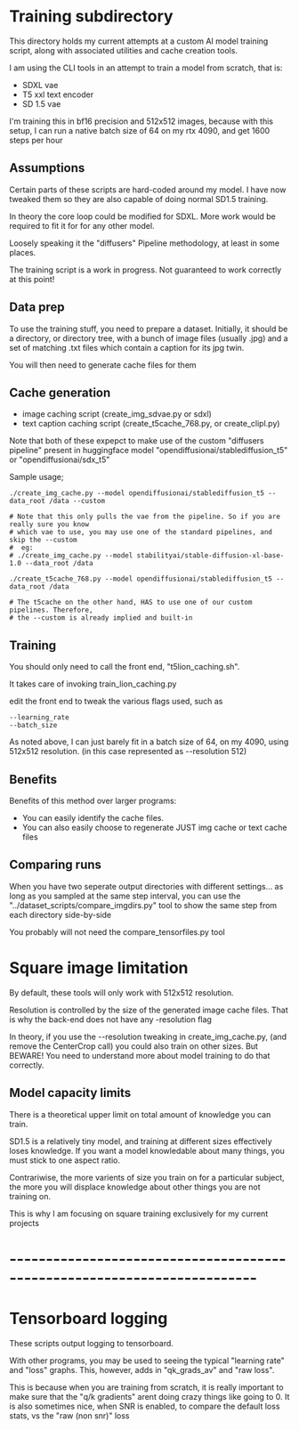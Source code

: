 # Training subdirectory

This directory holds my current attempts at a custom AI model training script,
along with associated utilities and cache creation tools.

I am using the CLI tools in an attempt to train a model from scratch, that is:

* SDXL vae
* T5 xxl text encoder
* SD 1.5 vae

I'm training this in bf16 precision and 512x512 images, because with this setup,
I can run a native batch size of 64 on my rtx 4090, and get
1600 steps per hour

## Assumptions

Certain parts of these scripts are hard-coded around my model.
I have now tweaked them so they are also capable of doing normal SD1.5 training.

In theory the core loop could be modified for SDXL.
More work would be required to fit it for for any other model.

Loosely speaking it the "diffusers" Pipeline methodology, at least in some places.

The training script is a work in progress. Not guaranteed to work correctly at this point!

## Data prep

To use the training stuff, you need to prepare a dataset.
Initially, it should be a directory, or directory tree, with a bunch of image files
(usually .jpg) and a set of matching .txt files which contain a caption for its jpg twin.

You will then need to generate cache files for them

## Cache generation

* image caching script (create_img_sdvae.py or sdxl)
* text caption caching script (create_t5cache_768.py, or create_clipl.py)


Note that both of these expepct to make use of the custom "diffusers pipeline" present in
huggingface model "opendiffusionai/stablediffusion_t5"
or "opendiffusionai/sdx_t5"

Sample usage;

    ./create_img_cache.py --model opendiffusionai/stablediffusion_t5 --data_root /data --custom

    # Note that this only pulls the vae from the pipeline. So if you are really sure you know
    # which vae to use, you may use one of the standard pipelines, and skip the --custom
    #  eg:
    # ./create_img_cache.py --model stabilityai/stable-diffusion-xl-base-1.0 --data_root /data 

    ./create_t5cache_768.py --model opendiffusionai/stablediffusion_t5 --data_root /data

    # The t5cache on the other hand, HAS to use one of our custom pipelines. Therefore,
    # the --custom is already implied and built-in

## Training

You should only need to call the front end, "t5lion_caching.sh".

It takes care of invoking train_lion_caching.py

edit the front end to tweak the various flags used, such as

    --learning_rate 
    --batch_size


As noted above, I can just barely fit in a batch size of 64, on my 4090, using 512x512 resolution.
(in this case represented as --resolution 512)

## Benefits

Benefits of this method over larger programs:

* You can easily identify the cache files. 
* You can also easily choose to regenerate JUST img cache or text cache files

## Comparing runs

When you have two seperate output directories with different settings...
as long as you sampled at the same step interval, you can use the 
"../dataset_scripts/compare_imgdirs.py"
tool to show the same step from each directory side-by-side

You probably will not need the compare_tensorfiles.py tool

# Square image limitation

By default, these tools will only work with 512x512 resolution.

Resolution is controlled by the size of the generated image cache files.
That is why the back-end does not have any -resolution flag

In theory, if you use the --resolution tweaking in create_img_cache.py,
(and remove the CenterCrop call) 
you could also train on other sizes. But BEWARE!
You need to understand more about model training to do that correctly.

## Model capacity limits

There is a theoretical upper limit on total amount of knowledge you can train.

SD1.5 is a relatively tiny model, and training at different sizes effectively loses knowledge.
If you want a model knowledable about many things, you must stick to one aspect ratio. 

Contrariwise, the more varients of size you train on for a particular subject, the more
you will displace knowledge about other things you are not training on.

This is why I am focusing on square training exclusively for my current projects

# ------------------------------------------------------------------------

# Tensorboard logging

These scripts output logging to tensorboard.

With other programs, you may be used to seeing the typical "learning rate" and "loss"
graphs. This, however, adds in "qk_grads_av" and "raw loss".

This is because when you are training from scratch, it is really important to make sure
that the "q/k gradients" arent doing crazy things like going to 0.
It is also sometimes nice, when SNR is enabled, to compare the default loss stats, vs the
"raw (non snr)" loss

